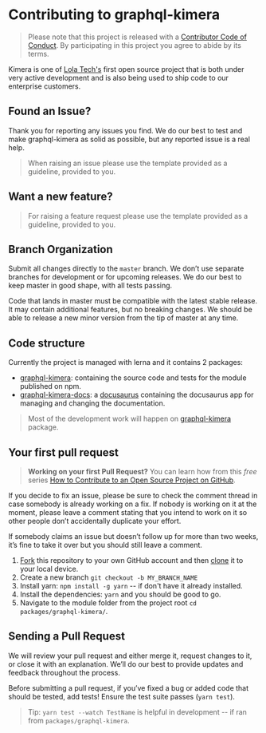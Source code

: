 # Contributing to graphql-kimera

> Please note that this project is released with a [Contributor Code of Conduct](./CODE_OF_CONDUCT.md). By participating in this project you agree to abide by its terms.

Kimera is one of [Lola Tech's](https://www.lola.tech) first open source project that is both under very active development and is also being used to ship code to our enterprise customers.

## Found an Issue?

Thank you for reporting any issues you find. We do our best to test and make graphql-kimera as solid as possible, but any reported issue is a real help.

> When raising an issue please use the template provided as a guideline, provided to you.

## Want a new feature?

> For raising a feature request please use the template provided as a guideline, provided to you.

## Branch Organization

Submit all changes directly to the `master` branch. We don’t use separate branches for development or for upcoming releases. We do our best to keep master in good shape, with all tests passing.

Code that lands in master must be compatible with the latest stable release. It may contain additional features, but no breaking changes. We should be able to release a new minor version from the tip of master at any time.

## Code structure

Currently the project is managed with lerna and it contains 2 packages:

- [graphql-kimera](https://github.com/lola-tech/graphql-kimera/tree/master/packages/graphql-kimera): containing the source code and tests for the module published on npm.
- [graphql-kimera-docs](https://github.com/lola-tech/graphql-kimera/tree/master/packages/graphql-kimera-docs): a [docusaurus](https://v2.docusaurus.io/) containing the docusaurus app for managing and changing the documentation.

> Most of the development work will happen on [graphql-kimera](https://github.com/lola-tech/graphql-kimera/tree/master/packages/graphql-kimera) package.

## Your first pull request

> **Working on your first Pull Request?** You can learn how from this _free_ series [How to Contribute to an Open Source Project on GitHub](https://egghead.io/series/how-to-contribute-to-an-open-source-project-on-github).

If you decide to fix an issue, please be sure to check the comment thread in case somebody is already working on a fix. If nobody is working on it at the moment, please leave a comment stating that you intend to work on it so other people don’t accidentally duplicate your effort.

If somebody claims an issue but doesn’t follow up for more than two weeks, it’s fine to take it over but you should still leave a comment.

1. [Fork](https://help.github.com/articles/fork-a-repo/) this repository to your own GitHub account and then [clone](https://help.github.com/articles/cloning-a-repository/) it to your local device.
2. Create a new branch `git checkout -b MY_BRANCH_NAME`
3. Install yarn: `npm install -g yarn` -- if don't have it already installed.
4. Install the dependencies: `yarn` and you should be good to go.
5. Navigate to the module folder from the project root `cd packages/graphql-kimera/`.

## Sending a Pull Request

We will review your pull request and either merge it, request changes to it, or close it with an explanation. We’ll do our best to provide updates and feedback throughout the process.

Before submitting a pull request, if you’ve fixed a bug or added code that should be tested, add tests! Ensure the test suite passes (`yarn test`).

> Tip: `yarn test --watch TestName` is helpful in development -- if ran from `packages/graphql-kimera`.
